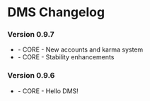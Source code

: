 # DMS Changelog #

<div class="row">
  <div class="span12">
    <h3>Version 0.9.7</h3>
      <ul class="unstyled">
        <li>- <span class="label label-success">CORE</span> - New accounts and karma system</li>
        <li>- <span class="label label-success">CORE</span> - Stability enhancements</li>
      </ul>
    <h3>Version 0.9.6</h3>
      <ul class="unstyled">
        <li>- <span class="label label-success">CORE</span> - Hello DMS!</li>
      </ul>
  </div>
</div>
